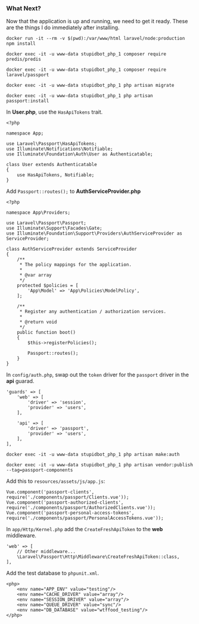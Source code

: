 ### What Next?

Now that the application is up and running, we need to get it ready. These are the things I do immediately after installing.

`docker run -it --rm -v $(pwd):/var/www/html laravel/node:production npm install`

`docker exec -it -u www-data stupidbot_php_1 composer require predis/predis`

`docker exec -it -u www-data stupidbot_php_1 composer require laravel/passport`

`docker exec -it -u www-data stupidbot_php_1 php artisan migrate`

`docker exec -it -u www-data stupidbot_php_1 php artisan passport:install`

In **User.php**, use the `HasApiTokens` trait.

```
<?php

namespace App;

use Laravel\Passport\HasApiTokens;
use Illuminate\Notifications\Notifiable;
use Illuminate\Foundation\Auth\User as Authenticatable;

class User extends Authenticatable
{
    use HasApiTokens, Notifiable;
}
```

Add `Passport::routes();` to **AuthServiceProvider.php**

```
<?php

namespace App\Providers;

use Laravel\Passport\Passport;
use Illuminate\Support\Facades\Gate;
use Illuminate\Foundation\Support\Providers\AuthServiceProvider as ServiceProvider;

class AuthServiceProvider extends ServiceProvider
{
    /**
     * The policy mappings for the application.
     *
     * @var array
     */
    protected $policies = [
        'App\Model' => 'App\Policies\ModelPolicy',
    ];

    /**
     * Register any authentication / authorization services.
     *
     * @return void
     */
    public function boot()
    {
        $this->registerPolicies();

        Passport::routes();
    }
}
```

In `config/auth.php`, swap out the `token` driver for the `passport` driver in the **api** guarad.

```
'guards' => [
    'web' => [
        'driver' => 'session',
        'provider' => 'users',
    ],

    'api' => [
        'driver' => 'passport',
        'provider' => 'users',
    ],
],
```

`docker exec -it -u www-data stupidbot_php_1 php artisan make:auth`

`docker exec -it -u www-data stupidbot_php_1 php artisan vendor:publish --tag=passport-components`

Add this to `resources/assets/js/app.js`:

```
Vue.component('passport-clients', require('./components/passport/Clients.vue'));
Vue.component('passport-authorized-clients', require('./components/passport/AuthorizedClients.vue'));
Vue.component('passport-personal-access-tokens', require('./components/passport/PersonalAccessTokens.vue'));
```

In `app/Http/Kernel.php` add the `CreateFreshApiToken` to the **web** middleware.

```
'web' => [
    // Other middleware...
    \Laravel\Passport\Http\Middleware\CreateFreshApiToken::class,
],
```

Add the test database to `phpunit.xml`.

```
<php>
    <env name="APP_ENV" value="testing"/>
    <env name="CACHE_DRIVER" value="array"/>
    <env name="SESSION_DRIVER" value="array"/>
    <env name="QUEUE_DRIVER" value="sync"/>
    <env name="DB_DATABASE" value="wtffood_testing"/>
</php>
```
